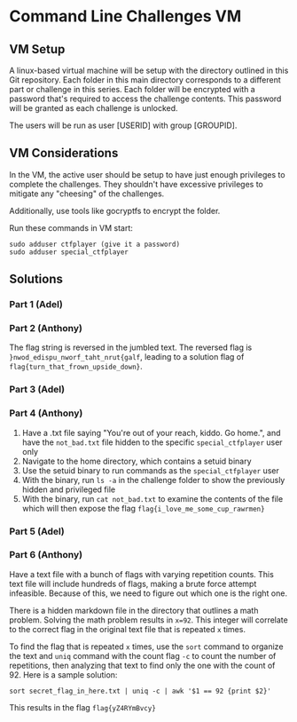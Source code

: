 # Command Line Challenges VM

## VM Setup
A linux-based virtual machine will be setup with the directory outlined in this Git repository. Each folder in this main directory corresponds to a different part or challenge in this series. Each folder will be encrypted with a password that's required to access the challenge contents. This password will be granted as each challenge is unlocked.

The users will be run as user [USERID] with group [GROUPID]. 

## VM Considerations
In the VM, the active user should be setup to have just enough privileges to complete the challenges. They shouldn't have excessive privileges to mitigate any "cheesing" of the challenges.

Additionally, use tools like gocryptfs to encrypt the folder.

Run these commands in VM start:
```
sudo adduser ctfplayer (give it a password)
sudo adduser special_ctfplayer
```

## Solutions
### Part 1 (Adel)

### Part 2 (Anthony)
The flag string is reversed in the jumbled text. 
The reversed flag is `}nwod_edispu_nworf_taht_nrut{galf`, leading to a solution flag of `flag{turn_that_frown_upside_down}`.

### Part 3 (Adel)

### Part 4 (Anthony)
1. Have a .txt file saying "You're out of your reach, kiddo. Go home.", and have the `not_bad.txt` file hidden to the specific `special_ctfplayer` user only
2. Navigate to the home directory, which contains a setuid binary
3. Use the setuid binary to run commands as the `special_ctfplayer` user
4. With the binary, run `ls -a` in the challenge folder to show the previously hidden and privileged file
5. With the binary, run `cat not_bad.txt` to examine the contents of the file which will then expose the flag `flag{i_love_me_some_cup_rawrmen}`

### Part 5 (Adel)

### Part 6 (Anthony)
Have a text file with a bunch of flags with varying repetition counts. This text file will include hundreds of flags, making a brute force attempt infeasible. Because of this, we need to figure out which one is the right one.

There is a hidden markdown file in the directory that outlines a math problem. Solving the math problem results in `x=92`. This integer will correlate to the correct flag in the original text file that is repeated `x` times.

To find the flag that is repeated `x` times, use the `sort` command to organize the text and `uniq` command with the count flag `-c` to count the number of repetitions, then analyzing that text to find only the one with the count of 92. Here is a sample solution:
```
sort secret_flag_in_here.txt | uniq -c | awk '$1 == 92 {print $2}'
```
This results in the flag `flag{yZ4RYmBvcy}`


